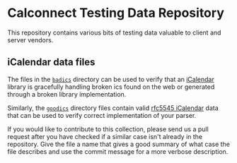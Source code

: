 # Calconnect Testing Data Repository
This repository contains various bits of testing data valuable to client and server vendors.

## iCalendar data files
The files in the [`badics`](badics/) directory can be used to verify that an
[iCalendar](http://tools.ietf.org/html/rfc5545) library is gracefully handling
broken ics found on the web or generated through a broken library implementation.

Similarly, the [`goodics`](goodics/) directory files contain valid
[rfc5545 iCalendar](http://tools.ietf.org/html/rfc5545) data that can be used
to verify correct implementation of your parser.

If you would like to contribute to this collection, please send us a pull
request after you have checked if a similar case isn't already in the
repository. Give the file a name that gives a good summary of what case the
file describes and use the commit message for a more verbose description.
